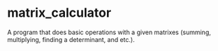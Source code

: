 # matrix_calculator
A program that does basic operations with a given matrixes (summing, multiplying, finding a determinant, and etc.). 
